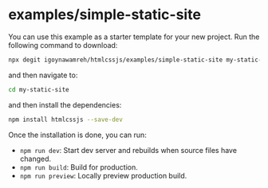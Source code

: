 # examples/simple-static-site

You can use this example as a starter template for your new project. Run the following command to download:

```bash
npx degit igoynawamreh/htmlcssjs/examples/simple-static-site my-static-site
```

and then navigate to:

```bash
cd my-static-site
```

and then install the dependencies:

```bash
npm install htmlcssjs --save-dev
```

Once the installation is done, you can run:

- `npm run dev`: Start dev server and rebuilds when source files have changed.
- `npm run build`: Build for production.
- `npm run preview`: Locally preview production build.
